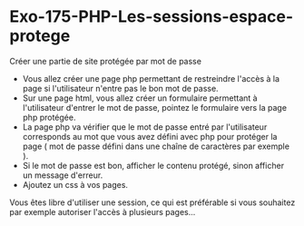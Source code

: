 # Exo-175-PHP-Les-sessions-espace-protege

Créer une partie de site protégée par mot de passe

- Vous allez créer une page php permettant de restreindre l'accès à la page si l'utilisateur n'entre pas le bon mot de passe.
- Sur une page html, vous allez créer un formulaire permettant à l'utilisateur d'entrer le mot de passe, pointez le formulaire vers la page php protégée.
- La page php va vérifier que le mot de passe entré par l'utilisateur corresponds au mot que vous avez défini avec php pour protéger la page ( mot de passe défini dans une chaîne de caractères par exemple ).
- Si le mot de passe est bon, afficher le contenu protégé, sinon afficher un message d'erreur.
- Ajoutez un css à vos pages.

Vous êtes libre d'utiliser une session, ce qui est préférable si vous souhaitez par exemple autoriser l'accès à plusieurs pages...

